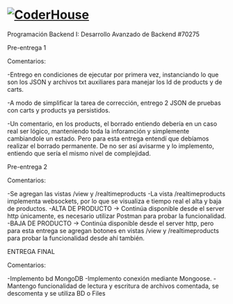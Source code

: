 # [![CoderHouse](https://www.coderhouse.com/imgs/ch.svg)](https://www.coderhouse.com/)

Programación Backend I: Desarrollo Avanzado de Backend
#70275

Pre-entrega 1

Comentarios:

-Entrego en condiciones de ejecutar por primera vez, instanciando lo que son los JSON y archivos txt auxiliares para manejar los Id de products y de carts.

-A modo de simplificar la tarea de corrección, entrego 2 JSON de pruebas con carts y products ya persistidos.

-Un comentario, en los products, el borrado entiendo debería en un caso real ser lógico, manteniendo toda la inforamción y simplemente cambiandole un estado. Pero para esta entrega entendí que debíamos realizar el borrado permanente. De no ser así avisarme y lo implemento, entiendo que sería el mismo nivel de complejidad.


Pre-entrega 2

Comentarios:

-Se agregan las vistas /view y /realtimeproducts
-La vista /realtimeproducts implementa websockets, por lo que se visualiza e tiempo real el alta y baja de productos.
-ALTA DE PRODUCTO -> Continúa disponible desde el server http únicamente, es necesario utilizar Postman para probar la funcionalidad.
-BAJA DE PRODUCTO -> Continúa disponible desde el server http, pero para esta entrega se agregan botones en vistas /view y /realtimeproducts para probar la funcionalidad desde ahí también.


ENTREGA FINAL

Comentarios:

-Implemento bd MongoDB
-Implemento conexión mediante Mongoose.
-Mantengo funcionalidad de lectura y escritura de archivos comentada, se descomenta y se utiliza BD o Files
